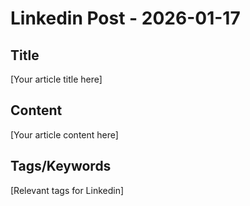 # Linkedin Post - 2026-01-17

## Title
[Your article title here]

## Content
[Your article content here]

## Tags/Keywords
[Relevant tags for Linkedin]
